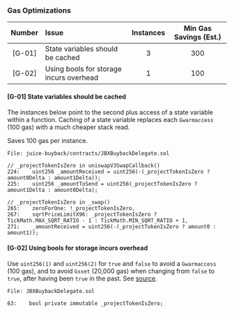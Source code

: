 ### Gas Optimizations

| Number | Issue | Instances | Min Gas Savings (Est.) |
| :-: | :-- | :-: | :-: |
| [G-01] | State variables should be cached | 3 | 300 |
| [G-02] | Using bools for storage incurs overhead | 1 | 100 |

#### [G-01] State variables should be cached

The instances below point to the second plus access of a state variable within a function. Caching of a state variable replaces each `Gwarmaccess` (100 gas) with a much cheaper stack read.

Saves 100 gas per instance.

```solidity
File: juice-buyback/contracts/JBXBuybackDelegate.sol

// _projectTokenIsZero in uniswapV3SwapCallback()
224:    uint256 _amountReceived = uint256(-(_projectTokenIsZero ? amount0Delta : amount1Delta));
225:    uint256 _amountToSend = uint256(_projectTokenIsZero ? amount1Delta : amount0Delta);

// _projectTokenIsZero in _swap()
265:    zeroForOne: !_projectTokenIsZero,
267:    sqrtPriceLimitX96: _projectTokenIsZero ? TickMath.MAX_SQRT_RATIO - 1 : TickMath.MIN_SQRT_RATIO + 1,
271:    _amountReceived = uint256(-(_projectTokenIsZero ? amount0 : amount1));
```

#### [G-02] Using bools for storage incurs overhead

Use `uint256(1)` and `uint256(2)` for `true` and `false` to avoid a `Gwarmaccess` (100 gas), and to avoid `Gsset` (20,000 gas) when changing from `false` to `true`, after having been `true` in the past. See [source](https://github.com/OpenZeppelin/openzeppelin-contracts/blob/58f635312aa21f947cae5f8578638a85aa2519f5/contracts/security/ReentrancyGuard.sol#L23-L27).

```solidity
File: JBXBuybackDelegate.sol

63:    bool private immutable _projectTokenIsZero;
```
